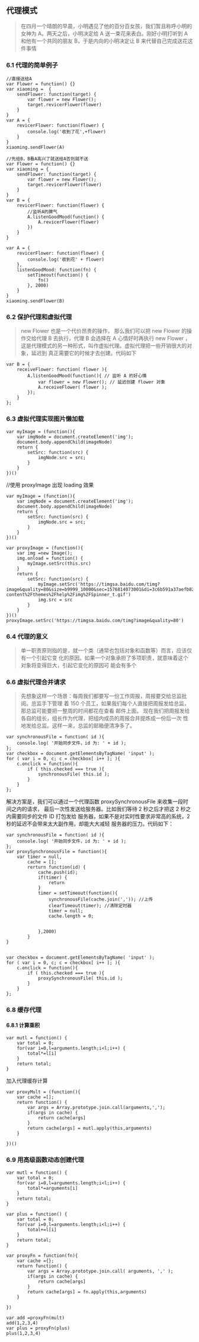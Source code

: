 ## 代理模式

> 在四月一个晴朗的早晨，小明遇见了他的百分百女孩，我们暂且称呼小明的女神为
> A。两天之后，小明决定给 A 送一束花来表白。刚好小明打听到 A 和他有一个共同的朋友 B，于是内向的小明决定让 B 来代替自己完成送花这件事情

### 6.1 代理的简单例子

```
//直接送给A
var Flower = function() {}
var xiaoming =  {
    sendFlower: function(target) {
        var flower = new Flower();
        target.revicerFlower(flower)
    }
}
var A = {
    revicerFlower: function(flower) {
        console.log('收到了花',+flower)
    }
}
xiaoming.sendFlower(A)

//先给B，B看A高兴了就送给A否则就不送
var Flower = function() {}
var xiaoming = {
    sendFlower: function(target) {
        var flower = new Flower();
        target.revicerFlower(flower)
    }
}
var B = {
    revicerFlower: function(flower) {
        //监听A的脾气
        A.listenGoodMood(function() {
            A.revicerFlower(flower)
        })
    }
}

var A = {
    revicerFlower: function(flower) {
        console.log('收到花' + flower)
    },
    listenGoodMood: function(fn) {
        setTimeout(function() {
            fn()
        }, 2000)
    }
}
xiaoming.sendFlower(B)
```

### 6.2 保护代理和虚拟代理

> new Flower 也是一个代价昂贵的操作，
> 那么我们可以把 new Flower 的操作交给代理 B 去执行，代理 B 会选择在 A 心情好时再执行 new
> Flower ，这是代理模式的另一种形式，叫作虚拟代理。虚拟代理把一些开销很大的对象，延迟到
> 真正需要它的时候才去创建。代码如下

```
var B = {
    receiveFlower: function( flower ){
        A.listenGoodMood(function(){ // 监听 A 的好心情
            var flower = new Flower(); // 延迟创建 flower 对象
            A.receiveFlower( flower );
        });
    }
};
```

### 6.3 虚拟代理实现图片懒加载

```
var myImage = (function(){
    var imgNode = document.createElement('img');
    document.body.appendChild(imageNode)
    return {
        setSrc: function(src) {
            imgNode.src = src;
        }
    }
})()
```

//使用 proxyImage 出现 loading 效果

```
var myImage = (function(){
    var imgNode = document.createElement('img');
    document.body.appendChild(imageNode)
    return {
        setSrc: function(src) {
            imgNode.src = src;
        }
    }
})()

var proxyImage = (function(){
    var img =new Image();
    img.onload = function() {
        myImage.setSrc(this.src)
    }
    return {
        setSrc: function(src) {
            myImage.setSrc('https://timgsa.baidu.com/timg?image&quality=80&size=b9999_10000&sec=1576814073001&di=3c6b591a37aefb82f7c8650016b2fe42&imgtype=0&src=http%3A%2F%2Fhelp.leadsquared.com%2Fwp-content%2Fthemes%2Fhelp%2Fimg%2FSpinner_t.gif')
            img.src = src
        }
    }
})()
proxyImage.setSrc('https://timgsa.baidu.com/timg?image&quality=80')
```

### 6.4 代理的意义

> 单一职责原则指的是，就一个类（通常也包括对象和函数等）而言，应该仅有一个引起它变
> 化的原因。如果一个对象承担了多项职责，就意味着这个对象将变得巨大，引起它变化的原因可
> 能会有多个

### 6.6 虚拟代理合并请求

> 先想象这样一个场景：每周我们都要写一份工作周报，周报要交给总监批阅。总监手下管理
> 着 150 个员工，如果我们每个人直接把周报发给总监，那总监可能要把一整周的时间都花在查看
> 邮件上面。
> 现在我们把周报发给各自的组长，组长作为代理，把组内成员的周报合并提炼成一份后一次
> 性地发给总监。这样一来，总监的邮箱便清净多了。

```
var synchronousFile = function( id ){
    console.log( '开始同步文件，id 为: ' + id );
};
var checkbox = document.getElementsByTagName( 'input' );
for ( var i = 0, c; c = checkbox[ i++ ]; ){
    c.onclick = function(){
        if ( this.checked === true ){
            synchronousFile( this.id );
        }
    }
};

```

解决方案是，我们可以通过一个代理函数 proxySynchronousFile 来收集一段时间之内的请求，
最后一次性发送给服务器。比如我们等待 2 秒之后才把这 2 秒之内需要同步的文件 ID 打包发给
服务器，如果不是对实时性要求非常高的系统，2 秒的延迟不会带来太大副作用，却能大大减轻
服务器的压力。代码如下：

```
var synchronousFile = function( id ){
    console.log( '开始同步文件，id 为: ' + id );
};
var proxySynchronousFile = function(){
    var timer = null,
        cache = [];
        rerturn function(id) {
            cache.push(id);
            if(timer) {
                return
            }
            timer = setTimeout(function(){
                synchronousFile(cache.join(',')); //上传
                clearTimeout(timer); //清除定时器
                timer = null;
                cache.length = 0;


            },2000)
        }
}


var checkbox = document.getElementsByTagName( 'input' );
for ( var i = 0, c; c = checkbox[ i++ ]; ){
    c.onclick = function(){
        if ( this.checked === true ){
            proxySynchronousFile( this.id );
        }
    }
};
```

### 6.8 缓存代理

#### 6.8.1 计算乘积

```
var mutl = function() {
    var total = 0;
    for(var i=0,l=arguments.length;i<l;i++) {
        total*=l[i]
    }
    return total;
}
```

加入代理缓存计算

```
var proxyMult = (function(){
    var cache =[];
    return function() {
        var args = Array.prototype.join.call(arguments,',');
        if(args in cache) {
            return cache[args]
        }
        return cache[args] = mutl.apply(this,arguments)
    }

})()
```

### 6.9 用高级函数动态创建代理
~~~
var mutl = function() {
    var total = 0;
    for(var i=0,l=arguments.length;i<l;i++) {
        total*=arguments[i]
    }
    return total;
}

var plus = function() {
    var total = 0;
    for(var i=0,l=arguments.length;i<l;i++) {
        total+=l[i]
    }
    return total;
}

var proxyFn = function(fn){
    var cache ={};
    return function() {
        var args = Array.prototype.join.call( arguments, ',' );
        if(args in cache) {
            return cache[args]
        }
        return cache[args] = fn.apply(this,arguments)
    }

})

var add =proxyFn(mult)
add(1,2,3,4)
var plus = proxyFn(plus)
plus(1,2,3,4)
~~~
